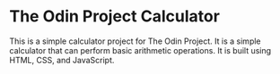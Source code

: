 # The Odin Project Calculator

This is a simple calculator project for The Odin Project. It is a simple calculator that can perform basic arithmetic operations. It is built using HTML, CSS, and JavaScript.

